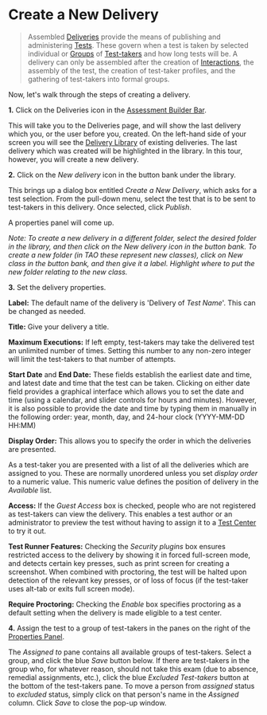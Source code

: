 <!--
created_at: 2016-12-15
authors:         
    - "Catherine Pease"
--> 

# Create a New Delivery

>Assembled [Deliveries](../deliveries/what-is-a-delivery.md) provide the means of publishing and administering [Tests](../appendix/glossary.md#test). These govern when a test is taken by selected individual or [Groups](../appendix/glossary.md#group) of [Test-takers](../appendix/glossary.md#test-taker) and how long tests will be. A delivery can only be assembled after the creation of [Interactions](../appendix/glossary.md#interaction), the assembly of the test, the creation of test-taker profiles, and the gathering of test-takers into formal groups.

Now, let's walk through the steps of creating a delivery.

**1.** Click on the Deliveries icon in the [Assessment Builder Bar](../appendix/glossary.md#assessment-builder-bar). 

This will take you to the Deliveries page, and will show the last delivery which you, or the user before you, created. On the left-hand side of your screen you will see the [Delivery Library](../appendix/glossary.md#delivery-library) of existing deliveries. The last delivery which was created will be highlighted in the library. In this tour, however, you will create a new delivery.

**2.**  Click on the *New delivery* icon in the button bank under the library.

This brings up a dialog box entitled *Create a New Delivery*, which asks for a test selection. From the pull-down menu, select the test that is to be sent to test-takers in this delivery. Once selected, click *Publish*. 

<!-- Missing Screenshot: Creating a Delivery -->

A properties panel will come up.

*Note: To create a new delivery in a different folder, select the desired folder in the library, and then click on the New delivery icon in the button bank. To create a new folder (in TAO these represent new classes), click on New class in the button bank, and then give it a label. Highlight where to put the new folder relating to the new class.*

**3.** Set the delivery properties. 

**Label:** The default name of the delivery is 'Delivery of *Test Name*'. This can be changed as needed. 

**Title:** Give your delivery a title.

**Maximum Executions:** If left empty, test-takers may take the delivered test an unlimited number of times. Setting this number to any non-zero integer will limit the test-takers to that number of attempts.

**Start Date** and **End Date:** These fields establish the earliest date and time, and latest date and time that the test can be taken. Clicking on either date field provides a graphical interface which allows you to set the date and time (using a calendar, and slider controls for hours and minutes). However, it is also possible to provide the date and time by typing them in manually in the following order: year, month, day, and 24-hour clock (YYYY-MM-DD HH:MM)

**Display Order:** This allows you to specify the order in which the deliveries are presented.

As a test-taker you are presented with a list of all the deliveries which are assigned to you. These are normally unordered unless you set *display order* to a numeric value. This numeric value defines the position of delivery in the *Available* list.

**Access:** If the *Guest Access* box is checked, people who are not registered as test-takers can view the delivery. This enables a test author or an administrator to preview the test without having to assign it to a [Test Center](../appendix/glossary.md#test-center) to try it out.

**Test Runner Features:** Checking the *Security plugins* box ensures restricted access to the delivery by showing it in forced full-screen mode, and detects certain key presses, such as print screen for creating a screenshot. When combined with proctoring, the test will be halted upon detection of the relevant key presses, or of loss of focus (if the test-taker uses alt-tab or exits full screen mode).

**Require Proctoring:** Checking the *Enable* box specifies proctoring as a default setting when the delivery is made eligible to a test center.

**4.** Assign the test to a group of test-takers in the panes on the right of the [Properties Panel](../appendix/glossary.md#properties-panel).

The *Assigned to* pane contains all available groups of test-takers. Select a group, and click the blue *Save* button below. If there are test-takers in the group who, for whatever reason, should not take this exam (due to absence, remedial assignments, etc.), click the blue *Excluded Test-takers* button at the bottom of the test-takers pane. To move a person from *assigned* status to *excluded* status, simply click on that person's name in the *Assigned* column. Click *Save* to close the pop-up window.
